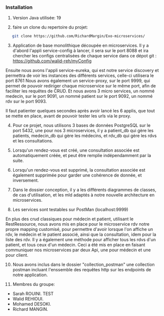 ### Installation

1. Version Java utilisée: 19

2. faire un clone du repertoire du projet:

```sh
   git clone https://github.com/RichardMargin/Exo-microservices/
```

3. Application de base monolithique découpée en microservices.
   Il y a d'abord l'appli service-config à lancer, il sera sur le port 8088 et ira chercher les configs centralisées de chaque service dans ce dépot git :
   https://github.com/walid-reh/myConfig

Ensuite nous avons l'appli service-eureka, qui est notre service discovery et permettra de voir les instances des différents services, celle-ci utilisera le port 8761
Nous avons également un service-proxy, sur le port 9999, qui permet de pouvoir rediriger chaque microservice sur le même port, afin de faciliter les requêtes de CRUD.
Et nous avons 3 micro services, un nommé medecin, sur le port 9091, un nommé patient sur le port 9092, un nommé rdv sur le port 9093.

Il faut patienter quelques secondes après avoir lancé les 6 applis, que tout se mette en place, avant de pouvoir tester les urls via le proxy.

4. Pour ce projet, nous utilisons 3 bases de données PostgreSQL sur le port 5432, une pour nos 3 microservices, il y a patient_db qui gère les patients, medecin_db qui gère les médecins, et rdv_db qui gère les rdvs et les consultations.

5. Lorsqu'un rendez-vous est créé, une consultation associée est automatiquement créée, et peut être remplie indépendamment par la suite.

6. Lorsqu'un rendez-vous est supprimé, la consultation associée est également supprimée pour garder une cohérence de donnée, et inversement.

7. Dans le dossier conception, il y a les différents diagrammes de classes, de cas d'utilisation, et les mld adaptés à notre nouvelle architecture en microservices.

8. Les services sont testables sur PostMan (localhost:9999)

En plus des crud classiques pour médecin et patient, utilisant le RestRessource, nous avons mis en place pour le microservice rdv notre propre mapping customisé, pour permettre d'avoir lorsque l'on affiche un rdv, le médecin et le patient associé, ainsi que la consultation, idem pour la liste des rdv. Il y a également une méthode pour afficher tous les rdvs d'un patient, et tous ceux d'un médecin. Ceci a été mis en place en faisant communiquer nos microservices par deux Api, une pour médecin et une pour client.

10. Nous avons inclus dans le dossier "collection_postman" une collection postman incluant l'enssemble des requêtes http sur les endpoints de notre application.

11. Membres du groupe:

- Sarah ROUINI. TEST
- Walid REHIOUI.
- Mohamed DESOKI.
- Richard MANGIN.
